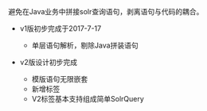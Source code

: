 避免在Java业务中拼接solr查询语句，剥离语句与代码的耦合。

- v1版初步完成于2017-7-17
    - 单层语句解析，剔除Java拼装语句

- v2版设计初步完成
    - 模版语句无限嵌套
    - 新增标签
    - V2标签基本支持组成简单SolrQuery